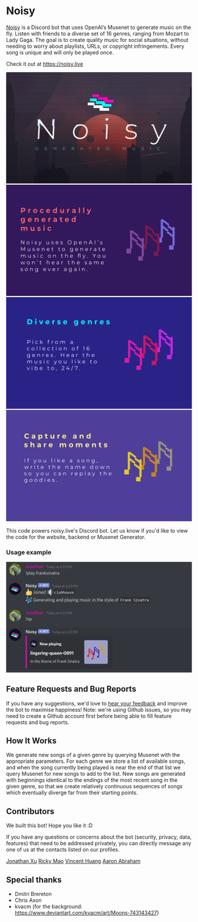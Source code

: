 # Noisy

[Noisy](https://noisy.live) is a Discord bot that uses OpenAI’s Musenet to generate music on the fly. Listen with friends to a diverse set of 16 genres, ranging from Mozart to Lady Gaga. The goal is to create quality music for social situations, without needing to worry about playlists, URLs, or copyright infringements. Every song is unique and will only be played once.

Check it out at https://noisy.live

![Preview](assets/promotional/main.png)
![Description 1](assets/promotional/description1.png)
![Description 2](assets/promotional/description2.png)
![Description 3](assets/promotional/description3.png)

This code powers noisy.live's Discord bot. Let us know if you'd like to view the code for the website, backend or Musenet Generator.

### Usage example

![Usage Example](assets/promotional/preview.png)

## Feature Requests and Bug Reports

If you have any suggestions, we'd love to [hear your feedback](https://github.com/JonathanXu1/noisy-bot/issues/new/choose) and improve the bot to maximise happiness! Note: we're using Github issues, so you may need to create a Github account first before being able to fill feature requests and bug reports.

## How It Works

We generate new songs of a given genre by querying Musenet with the appropriate parameters. For each genre we store a list of available songs, and when the song currently being played is near the end of that list we query Musenet for new songs to add to the list. New songs are generated with beginnings identical to the endings of the most recent song in the given genre, so that we create relatively continuous sequences of songs which eventually diverge far from their starting points.

## Contributors

We built this bot! Hope you like it :D

If you have any questions or concerns about the bot (security, privacy, data, features) that need to be addressed privately, you can directly message any one of us at the contacts listed on our profiles.

[Jonathan Xu](https://github.com/JonathanXu1)
[Ricky Mao](https://github.com/rickrm)
[Vincent Huang](https://github.com/vincenthuang75025)
[Aaron Abraham](https://github.com/aaronabraham311)

## Special thanks

- Dmitri Brereton
- Chris Axon
- kvacm (for the background: https://www.deviantart.com/kvacm/art/Moons-743143427)

<!-- ## Local development

When running locally, make sure that the Heroku instance (production) is not running:

```
heroku ps:scale worker=0 -a noisy-bot
```

Now you can run the bot locally. To do so, you need to get the `.env` file from one of the project contributors. After, you can run the bot locally and it will be live on localhost:3002. The env file contains the bot token for Noisy-test. The token for production Noisy is on Heroku, and it is used by builds to Github master branch.

```
yarn
heroku local
```

Remember to bring the Heroku worker instance back up after local development:

```
heroku ps:scale worker=1 -a noisy-bot
``` -->
